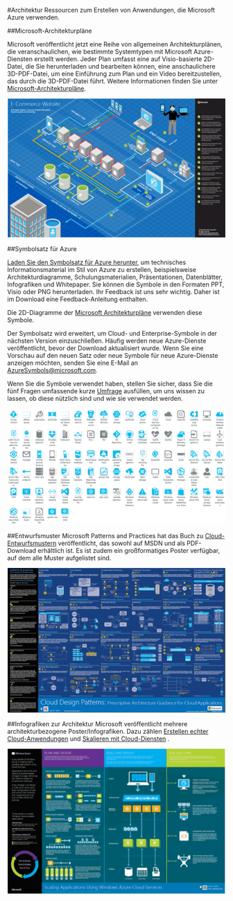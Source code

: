 ﻿<properties 
	pageTitle="Architektur" 
	description="Übersicht über die Architektur, die allgemeine Entwurfsmuster abdeckt." 
	services="" 
	documentationCenter="" 
	authors="Rboucher" 
	manager="jwhit" 
	editor="mattshel"/>

<tags 
	ms.service="multiple" 
	ms.workload="na" 
	ms.tgt_pltfrm="na" 
	ms.devlang="na" 
	ms.topic="article" 
	ms.date="11/25/2014" 
	ms.author="robb"/>

#Architektur
Ressourcen zum Erstellen von Anwendungen, die Microsoft Azure verwenden.

##Microsoft-Architekturpläne

Microsoft veröffentlicht jetzt eine Reihe von allgemeinen Architekturplänen, die veranschaulichen, wie bestimmte Systemtypen mit Microsoft Azure-Diensten erstellt werden. Jeder Plan umfasst eine auf Visio-basierte 2D-Datei, die Sie herunterladen und bearbeiten können, eine anschaulichere 3D-PDF-Datei, um eine Einführung zum Plan und ein Video bereitzustellen, das durch die 3D-PDF-Datei führt. Weitere Informationen finden Sie unter 
[Microsoft-Architekturpläne](http://msdn.microsoft.com/dn630664).

![Microsoft Architecture Blueprint 3D diagram][BluePrint]

##Symbolsatz für Azure

[Laden Sie den Symbolsatz für Azure herunter](http://www.microsoft.com/download/details.aspx?id=41937), um technisches Informationsmaterial im Stil von Azure zu erstellen, beispielsweise Architekturdiagramme, Schulungsmaterialien, Präsentationen, Datenblätter, Infografiken und Whitepaper. Sie können die Symbole in den Formaten PPT, Visio oder PNG herunterladen. Ihr Feedback ist uns sehr wichtig. Daher ist im Download eine Feedback-Anleitung enthalten.

Die 2D-Diagramme der [Microsoft Architekturpläne](http://msdn.microsoft.com/dn630664) verwenden diese Symbole. 

Der Symbolsatz wird erweitert, um Cloud- und Enterprise-Symbole in der nächsten Version einzuschließen. Häufig werden neue Azure-Dienste veröffentlicht, bevor der Download aktualisiert wurde. Wenn Sie eine Vorschau auf den neuen Satz oder neue Symbole für neue Azure-Dienste anzeigen möchten, senden Sie eine E-Mail an [AzureSymbols@microsoft.com](mailto:AzureSymbols@microsoft.com).  

Wenn Sie die Symbole verwendet haben, stellen Sie sicher, dass Sie die fünf Fragen umfassende kurze [Umfrage](http://aka.ms/azuresymbolssurveyv1) ausfüllen, um uns wissen zu lassen, ob diese nützlich sind und wie sie verwendet werden.   

![Azure Symbol/Icon set][azure_symbols]

##Entwurfsmuster
Microsoft Patterns and Practices hat das Buch zu [Cloud-Entwurfsmustern](http://msdn.microsoft.com/library/dn568099.aspx) veröffentlicht, das sowohl auf MSDN und als PDF-Download erhältlich ist. Es ist zudem ein großformatiges Poster verfügbar, auf dem alle Muster aufgelistet sind. 

![Patterns and Practices Cloud Patterns Poster][PnPPoster]

##Infografiken zur Architektur
Microsoft veröffentlicht mehrere architekturbezogene Poster/Infografiken. Dazu zählen [Erstellen echter Cloud-Anwendungen](http://azure.microsoft.com/documentation/infographics/building-real-world-cloud-apps/) und [Skalieren mit Cloud-Diensten](http://azure.microsoft.com/documentation/infographics/cloud-services/) . 


![Azure Architecture Infographics][AzureInfographic]



[BluePrint]: ./media/architecture-overview/BluePrintThumb.png
[azure_symbols]: ./media/architecture-overview/AzureSymbols.png
[PnPPoster]: ./media/architecture-overview/PnPPatternPosterThumb.png
[AzureInfographic]: ./media/architecture-overview/AzureArchInfographicThumb.png

<!--HONumber=35.2-->

<!--HONumber=46--> 
